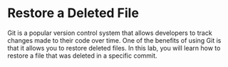 # Restore a Deleted File

Git is a popular version control system that allows developers to track changes made to their code over time. One of the benefits of using Git is that it allows you to restore deleted files. In this lab, you will learn how to restore a file that was deleted in a specific commit.
